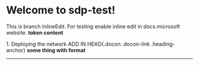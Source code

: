 # Welcome to sdp-test!
This is branch InlineEdit. For testing enable inline edit in docs.microsoft website.
**token content**

1\. Deploying the network ADD IN HEAD[](#1-deploying-the-network){.docon .docon-link .heading-anchor} 
****some thing with format****
- - -
